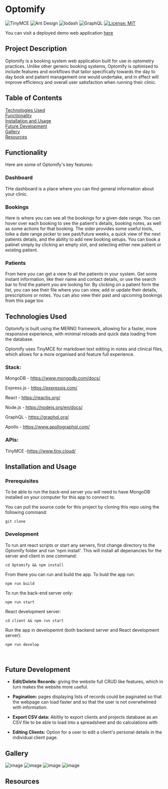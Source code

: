 # Optomify

![TinyMCE](https://img.shields.io/badge/API-TinyMCE-Blue)
![Ant Design](https://img.shields.io/badge/CSS-AntDesign-green)
![lodash](https://img.shields.io/badge/node-lodash-orange)
![GraphQL](https://img.shields.io/badge/node-GraphQL-orange)
[![License: MIT](https://img.shields.io/badge/License-MIT-yellow.svg)](https://opensource.org/licenses/MIT)

<!-- ## Deployed web address -->

You can visit a deployed demo web application [here](https://projecthub-crm.herokuapp.com/)
<br>

## Project Description

Optomify is a booking system web application built for use in optometry practices. Unlike other generic booking systems, Optomify is optimised to include features and workflows that tailor specifically towards the day to day book and patient management one would undertake, and in effect will improve efficiency and overall user satisfaction when running their clinic. 
<br>

## Table of Contents

[Technologies Used](#Technologies)  
[Functionality](#Functionality)  
[Installation and Usage](#Installation)   
[Future Development](#Future)  
[Gallery](#Gallery)  
[Resources](#Resources) 

<a name="Functionality"></a>

## Functionality
Here are some of Optomify's key features:

### Dashboard
THe dashboard is a place where you can find general information about your clinic. 

### Bookings
Here is where you can see all the bookings for a given date range. You can hover over each booking to see the patient's details, booking notes, as well as some actions for that booking. The sider provides some useful tools, loike a date range picker to see past/future weeks, a quick view of the next patients details, and the ability to add new booking setups. You can book a patinet simply by clicking an empty slot, and selecting either new patient or existing patient. 

### Patients
From here you can get a view fo all the patients in your system. Get some instant information, like their name and contact details, or use the search bar to find the patient you are looking for. By clicking on a patient form the list, you can see their file where you can view, add or update their details, prescriptions or notes. You can also view their past and upcoming bookings from this page too 
<br>

<a name="Technologies"></a>

## Technologies Used

Optomify is built using the MERNG framework, allowing for a faster, more responsive experience, with minimal reloads and quick data loading from the database. 

Optomify uses TinyMCE for markdown text editing in notes and clinical files, which allows for a more organised and feature full experience. 

### Stack:
MongoDB - https://www.mongodb.com/docs/

Express.js - https://expressjs.com/

React - https://reactjs.org/

Node.js - https://nodejs.org/en/docs/

GraphQL - https://graphql.org/

Apollo - https://www.apollographql.com/

### APIs:

TinyMCE -https://www.tiny.cloud/
<br>

<a name="Installation"></a>

## Installation and Usage

### Prerequisites

To be able to run the back-end server you will need to have MongoDB installed on your computer for this app to connect to.  

You can pull the source code for this project by cloning this repo using the following command: 
 
```
git clone
```

### Development

To run ant react scripts or start any servers, first change directory to the Optomify folder and run 'npm install'. This will install all depenancies for the server and client in one command:
 
```
cd Optomify && npm install
```

From there you can run and build the app. To buid the app run:

```
npm run build
```

To run the back-end server only:

```
npm run start
```

React development server:

```
cd client && npm run start
```

Run the app in developemnt (both backend server and React development server):

```
npm run develop
```
<br>

<a name="Future"></a>

## Future Development

- <strong>Edit/Delete Records:</strong> giving the website full CRUD like features, which in turn makes the website more useful.

- <strong>Pagination:</strong> pages displaying lists of records could be paginated so that the webpage can load faster and so that the user is not overwhelmed with information.

- <strong>Export CSV data:</strong> Abitliy to export clients and projects database as an CSV file to be able to load into a spreadsheet and do calculations with
  <br>

- <strong>Editing Clients:</strong> Option for a user to edit a client's personal details in the individual client page.
  <br>

<a name="Gallery"></a>

## Gallery

![image](https://github.com/wilgru/)
![image](https://github.com/wilgru/)
![image](https://github.com/wilgru/)
![image](https://github.com/wilgru/)
<br>

<a name="Resources"></a>

## Resources


